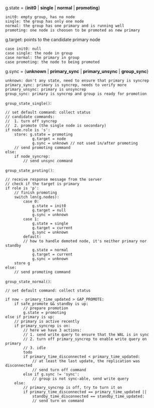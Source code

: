 g.state = {**init0** | **single** | **normal** | **promoting**}

	init0: empty group, has no node
	single: the group has only one node
	normal: the group has one primary and is running well
	promoting: one node is choosen to be promoted as new primary

g.target: points to the candidate primary node

	case init0: null
	case single: the node in group
	case normal: the primary in group
	case promoting: the node to being promoted

g.sync = {**unknown** | **primary_sync** | **primary_unsync** | **group_sync**}

	unknown: don't any state, need to ensure that primary is syncrep
	primary_sync: primary is syncrep, needs to verify more
	primary_unsync: primary is unsyncrep
	group_sync: primary is syncrep and group is ready for promotion

`group_state_single()`:

	// set default command: collect status
	// candidate commands:
	//	1. turn off syncrep
	//	2. promote (the single node is secondary)
	if node.role is 's':
		store: g.state = promoting
				g.target = node
				g.sync = unknown // not used in/after promoting
		// send promoting command
	else:
		if node_syncrep:
			// send unsync command

`group_state_proting()`:

	// receive response message from the server
	// check if the target is primary
	if role is 'p':
		// finish promoting
		switch len(g.nodes):
			case 0:
				g.state = init0
				g.target = null
				g.sync = unknown
			case 1:
				g.state = single
				g.target = current
				g.sync = unknown
			default:
			// how to handle demoted node, it's neither primary nor standby
				g.state = normal
				g.target = current
				g.sync = unknown
		store g
	else:
		// send promoting command
		
`group_state_normal()`:

	// set default command: collect status
	
	if now - primary_time_updated > GAP_PROMOTE:
		if safe_promote && standby is up:
			// prepare promotion
			g.state = promoting
	else if primary is up:
		// primary is active recently
		if primary_syncrep is on:
			// here we have 3 actions:
			// 1. send write query to ensure that the WAL is in sync
			// 2. turn off primary_syncrep to enable write query on primary
			// 3. idle
			todo
			if primary_time_disconnected < primary_time_updated:
				// at least the last update, the replication was disconnected
				// send turn off command
			else if g.sync != 'sync':
				// group is not sync-able, send write query
		else:
			// primary_syncrep is off, try to turn it on
			if primary_time_disconnected == primary_time_updated ||
				standby_time_disconnected == standby_time_updated:
				// send turn on command

